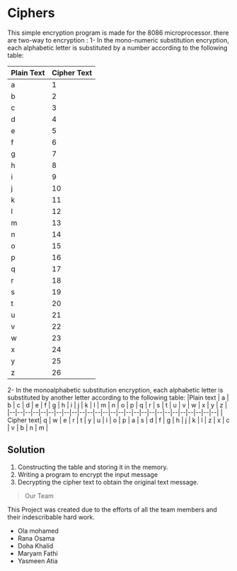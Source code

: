 # Ciphers
This simple encryption program is made for the 8086 microprocessor.
there are two-way to encryption :
1- In the mono-numeric substitution encryption, each alphabetic letter is substituted by a
number according to the following table:

| Plain Text | Cipher Text | 
|--|--|
| a | 1 |
| b | 2 |
| c | 3 |
| d | 4 |
| e | 5 |
| f | 6 |
| g | 7 |
| h | 8 |
| i | 9 |
| j | 10 |
| k | 11 |
| l | 12 |
| m | 13 |
| n | 14 |
| o | 15 |
| p | 16 |
| q | 17 |
| r | 18 |
| s | 19 |
| t | 20 |
| u | 21 |
| v | 22 |
| w | 23 |
| x | 24 |
| y | 25 |
| z | 26 |

2- In the monoalphabetic substitution encryption, each alphabetic letter is substituted by another letter according to the following table:
|Plain text  | a | b | c | d | e | f | g | h | i | j | k | l | m | n | o | p | q | r | s | t | u | v | w | x | y | z |
|--|--|--|--|--|--|--|--|--|--|--|--|--|--|--|--|--|--|--|--|--|--|--|--|--|--|--|
|  Cipher text| q | w | e | r | t | y | u | i | o | p | a | s | d | f | g | h | j | k | l | z | x | c | v | b | n | m |

## Solution
1. Constructing the table and storing it in the memory.
2. Writing a program to encrypt the input message
3. Decrypting the cipher text to obtain the original text message.


> Our Team

This Project was  created due to the efforts of all the team members and their indescribable hard work.

- Ola mohamed
- Rana Osama
- Doha Khalid
- Maryam Fathi
- Yasmeen Atia



















